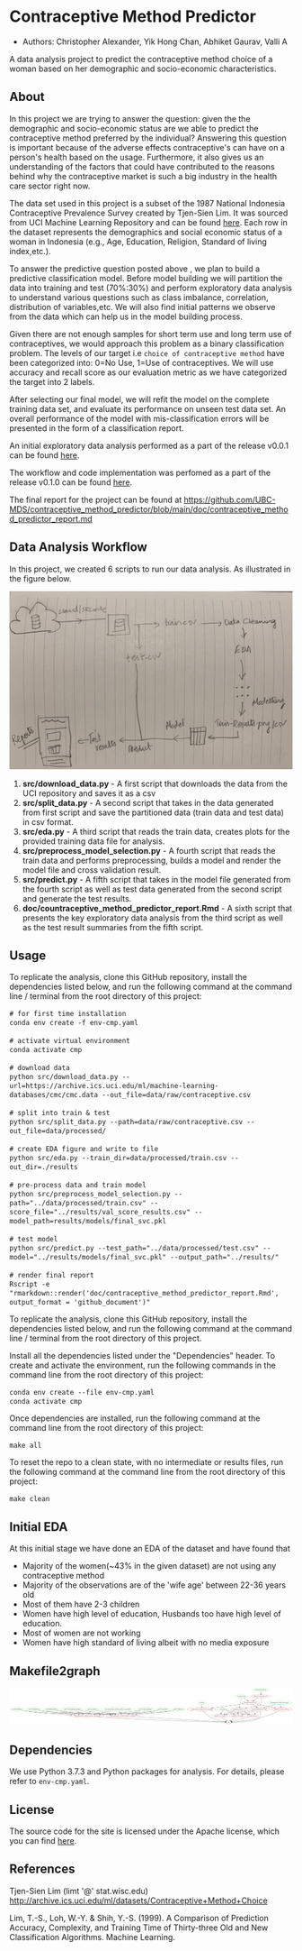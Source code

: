 # Contraceptive Method Predictor

-   Authors: Christopher Alexander, Yik Hong Chan, Abhiket Gaurav, Valli A

A data analysis project to predict the contraceptive method choice of a woman based on her demographic and socio-economic characteristics.

## About

In this project we are trying to answer the question: given the the demographic and socio-economic status are we able to predict the contraceptive method preferred by the individual? Answering this question is important because of the adverse effects contraceptive's can have on a person's health based on the usage. Furthermore, it also gives us an understanding of the factors that could have contributed to the reasons behind why the contraceptive market is such a big industry in the health care sector right now.

The data set used in this project is a subset of the 1987 National Indonesia Contraceptive Prevalence Survey created by Tjen-Sien Lim. It was sourced from UCI Machine Learning Repository and can be found [here](http://archive.ics.uci.edu/ml/datasets/Contraceptive+Method+Choice). Each row in the dataset represents the demographics and social economic status of a woman in Indonesia (e.g., Age, Education, Religion, Standard of living index,etc.).

To answer the predictive question posted above , we plan to build a predictive classification model. Before model building we will partition the data into training and test (70%:30%) and perform exploratory data analysis to understand various questions such as class imbalance, correlation, distribution of variables,etc. We will also find initial patterns we observe from the data which can help us in the model building process.

Given there are not enough samples for short term use and long term use of contraceptives, we would approach this problem as a binary classification problem. The levels of our target i.e `choice of contraceptive method` have been categorized into: 0=No Use, 1=Use of contraceptives. We will use accuracy and recall score as our evaluation metric as we have categorized the target into 2 labels.

After selecting our final model, we will refit the model on the complete training data set, and evaluate its performance on unseen test data set. An overall performance of the model with mis-classification errors will be presented in the form of a classification report.

An initial exploratory data analysis performed as a part of the release v0.0.1 can be found [here](https://github.com/UBC-MDS/contraceptive_method_predictor/blob/main/src/eda.ipynb).

The workflow and code implementation was perfomed as a part of the release v0.1.0 can be found [here](https://github.com/UBC-MDS/contraceptive_method_predictor/releases/tag/v0.1.0).

The final report for the project can be found at https://github.com/UBC-MDS/contraceptive_method_predictor/blob/main/doc/contraceptive_method_predictor_report.md

## Data Analysis Workflow

In this project, we created 6 scripts to run our data analysis. As illustrated in the figure below.

![Figure 1. Data Analysis Flow Chart](doc/flow_chart.jpg)

1.  **src/download_data.py** - A first script that downloads the data from the UCI repository and saves it as a csv
2.  **src/split_data.py** - A second script that takes in the data generated from first script and save the partitioned data (train data and test data) in csv format.
3.  **src/eda.py** - A third script that reads the train data, creates plots for the provided training data file for analysis.
4.  **src/preprocess_model_selection.py** - A fourth script that reads the train data and performs preprocessing, builds a model and render the model file and cross validation result.
5.  **src/predict.py** - A fifth script that takes in the model file generated from the fourth script as well as test data generated from the second script and generate the test results.
6.  **doc/countraceptive_method_predictor_report.Rmd** - A sixth script that presents the key exploratory data analysis from the third script as well as the test result summaries from the fifth script.

## Usage


To replicate the analysis, clone this GitHub repository, install the dependencies listed below, and run the following command at the command line / terminal from the root directory of this project:

    # for first time installation
    conda env create -f env-cmp.yaml
     
    # activate virtual environment
    conda activate cmp

    # download data
    python src/download_data.py --url=https://archive.ics.uci.edu/ml/machine-learning-databases/cmc/cmc.data --out_file=data/raw/contraceptive.csv

    # split into train & test
    python src/split_data.py --path=data/raw/contraceptive.csv --out_file=data/processed/

    # create EDA figure and write to file
    python src/eda.py --train_dir=data/processed/train.csv --out_dir=./results

    # pre-process data and train model
    python src/preprocess_model_selection.py --path="../data/processed/train.csv" --score_file="../results/val_score_results.csv" --model_path=results/models/final_svc.pkl

    # test model
    python src/predict.py --test_path="../data/processed/test.csv" --model="../results/models/final_svc.pkl" --output_path="../results/"

    # render final report
    Rscript -e "rmarkdown::render('doc/contraceptive_method_predictor_report.Rmd', output_format = 'github_document')"


To replicate the analysis, clone this GitHub repository, install the dependencies listed below, and run the following command at the command line / terminal from the root directory of this project.

Install all the dependencies listed under the "Dependencies" header. To create and activate the environment, run the following commands in the command line from the root directory of this project:

```shell
conda env create --file env-cmp.yaml
conda activate cmp
```

Once dependencies are installed, run the following command at the command line from the root directory of this project:

```shell
make all
```

To reset the repo to a clean state, with no intermediate or results files, run the following command at the command line from the root directory of this project:

```shell
make clean
```


## Initial EDA

At this initial stage we have done an EDA of the dataset and have found that

-   Majority of the women(\~43% in the given dataset) are not using any contraceptive method
-   Majority of the observations are of the 'wife age' between 22-36 years old
-   Most of them have 2-3 children
-   Women have high level of education, Husbands too have high level of education.
-   Most of women are not working
-   Women have high standard of living albeit with no media exposure

## Makefile2graph

![Figure. Makefile](diagram.png)

## Dependencies

We use Python 3.7.3 and Python packages for analysis. For details, please refer to `env-cmp.yaml`.

## License

The source code for the site is licensed under the Apache license, which you can find [here](https://github.com/UBC-MDS/contraceptive_method_predictor/blob/main/LICENSE).

## References

Tjen-Sien Lim (limt '\@' stat.wisc.edu) <http://archive.ics.uci.edu/ml/datasets/Contraceptive+Method+Choice>

Lim, T.-S., Loh, W.-Y. & Shih, Y.-S. (1999). A Comparison of Prediction Accuracy, Complexity, and Training Time of Thirty-three Old and New Classification Algorithms. Machine Learning.
